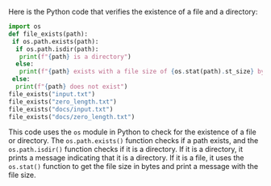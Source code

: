 Here is the Python code that verifies the existence of a file and a directory:
```python
import os
def file_exists(path):
 if os.path.exists(path):
  if os.path.isdir(path):
   print(f"{path} is a directory")
  else:
   print(f"{path} exists with a file size of {os.stat(path).st_size} bytes.")
 else:
  print(f"{path} does not exist")
file_exists("input.txt")
file_exists("zero_length.txt")
file_exists("docs/input.txt")
file_exists("docs/zero_length.txt")
```
This code uses the `os` module in Python to check for the existence of a file or directory. The `os.path.exists()` function checks if a path exists, and the `os.path.isdir()` function checks if it is a directory. If it is a directory, it prints a message indicating that it is a directory. If it is a file, it uses the `os.stat()` function to get the file size in bytes and print a message with the file size.

